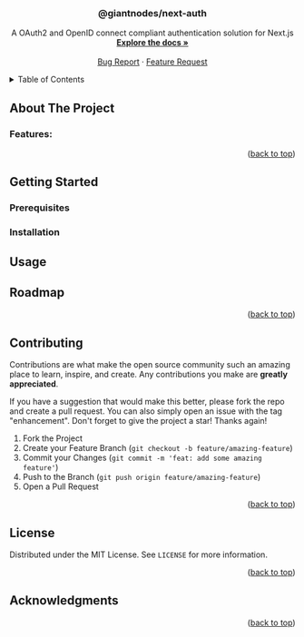 <div id="top"></div>
<!-- PROJECT LOGO -->
<br />
<div align="center">
  <h3 align="center">@giantnodes/next-auth</h3>

  <p align="center">
    A OAuth2 and OpenID connect compliant authentication solution for Next.js
    <br />
    <a href="https://github.com/giantnodes/next-auth"><strong>Explore the docs »</strong></a>
    <br />
    <br />
    <a href="https://github.com/giantnodes/next-auth/issues">Bug Report</a>
    ·
    <a href="https://github.com/giantnodes/next-auth/issues">Feature Request</a>
  </p>
</div>

<!-- TABLE OF CONTENTS -->
<details>
  <summary>Table of Contents</summary>
  <ol>
    <li>
      <a href="#about-the-project">About The Project</a>
      <ul>
        <li><a href="#features">Features</a></li>
      </ul>
    </li>
    <li>
      <a href="#getting-started">Getting Started</a>
      <ul></ul>
    </li>
    <li>
      <a href="#usage">Usage</a>
      <ul></ul>
    </li>
    <li><a href="#roadmap">Roadmap</a></li>
    <li><a href="#contributing">Contributing</a></li>
    <li><a href="#license">License</a></li>
    <li><a href="#acknowledgments">Acknowledgments</a></li>
  </ol>
</details>

## About The Project

### Features:

<p align="right">(<a href="#top">back to top</a>)</p>

## Getting Started

### Prerequisites

### Installation

## Usage

## Roadmap

<p align="right">(<a href="#top">back to top</a>)</p>

## Contributing

Contributions are what make the open source community such an amazing place to learn, inspire, and create. Any contributions you make are **greatly appreciated**.

If you have a suggestion that would make this better, please fork the repo and create a pull request. You can also simply open an issue with the tag "enhancement".
Don't forget to give the project a star! Thanks again!

1. Fork the Project
2. Create your Feature Branch (`git checkout -b feature/amazing-feature`)
3. Commit your Changes (`git commit -m 'feat: add some amazing feature'`)
4. Push to the Branch (`git push origin feature/amazing-feature`)
5. Open a Pull Request

<p align="right">(<a href="#top">back to top</a>)</p>

## License

Distributed under the MIT License. See `LICENSE` for more information.

<p align="right">(<a href="#top">back to top</a>)</p>

## Acknowledgments

<p align="right">(<a href="#top">back to top</a>)</p>

<!-- MARKDOWN LINKS & IMAGES -->
<!-- https://www.markdownguide.org/basic-syntax/#reference-style-links -->
